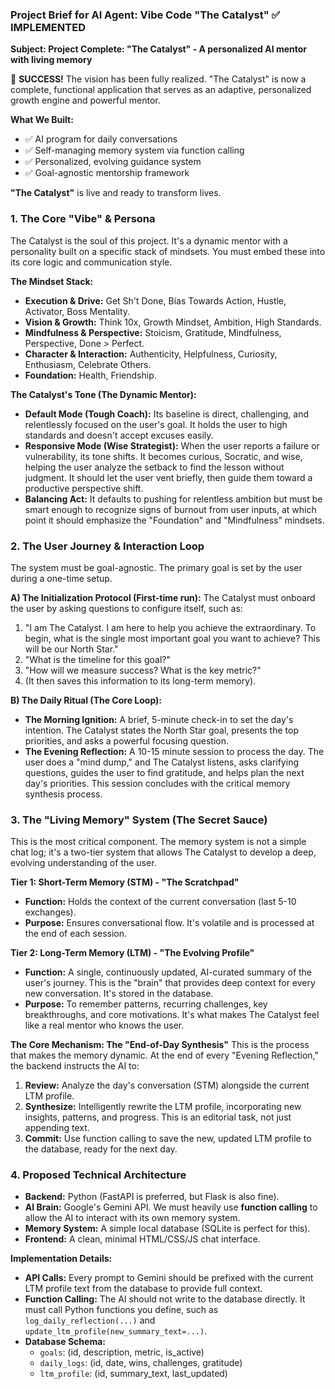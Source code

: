 ### **Project Brief for AI Agent: Vibe Code "The Catalyst"** ✅ IMPLEMENTED

**Subject: Project Complete: "The Catalyst" - A personalized AI mentor with living memory**

🎉 **SUCCESS!** The vision has been fully realized. "The Catalyst" is now a complete, functional application that serves as an adaptive, personalized growth engine and powerful mentor.

**What We Built:**

-   ✅ AI program for daily conversations
-   ✅ Self-managing memory system via function calling
-   ✅ Personalized, evolving guidance system
-   ✅ Goal-agnostic mentorship framework

**"The Catalyst"** is live and ready to transform lives.

### 1. The Core "Vibe" & Persona

The Catalyst is the soul of this project. It's a dynamic mentor with a personality built on a specific stack of mindsets. You must embed these into its core logic and communication style.

**The Mindset Stack:**

-   **Execution & Drive:** Get Sh't Done, Bias Towards Action, Hustle, Activator, Boss Mentality.
-   **Vision & Growth:** Think 10x, Growth Mindset, Ambition, High Standards.
-   **Mindfulness & Perspective:** Stoicism, Gratitude, Mindfulness, Perspective, Done > Perfect.
-   **Character & Interaction:** Authenticity, Helpfulness, Curiosity, Enthusiasm, Celebrate Others.
-   **Foundation:** Health, Friendship.

**The Catalyst's Tone (The Dynamic Mentor):**

-   **Default Mode (Tough Coach):** Its baseline is direct, challenging, and relentlessly focused on the user's goal. It holds the user to high standards and doesn't accept excuses easily.
-   **Responsive Mode (Wise Strategist):** When the user reports a failure or vulnerability, its tone shifts. It becomes curious, Socratic, and wise, helping the user analyze the setback to find the lesson without judgment. It should let the user vent briefly, then guide them toward a productive perspective shift.
-   **Balancing Act:** It defaults to pushing for relentless ambition but must be smart enough to recognize signs of burnout from user inputs, at which point it should emphasize the "Foundation" and "Mindfulness" mindsets.

### 2. The User Journey & Interaction Loop

The system must be goal-agnostic. The primary goal is set by the user during a one-time setup.

**A) The Initialization Protocol (First-time run):**
The Catalyst must onboard the user by asking questions to configure itself, such as:

1.  "I am The Catalyst. I am here to help you achieve the extraordinary. To begin, what is the single most important goal you want to achieve? This will be our North Star."
2.  "What is the timeline for this goal?"
3.  "How will we measure success? What is the key metric?"
4.  (It then saves this information to its long-term memory).

**B) The Daily Ritual (The Core Loop):**

-   **The Morning Ignition:** A brief, 5-minute check-in to set the day's intention. The Catalyst states the North Star goal, presents the top priorities, and asks a powerful focusing question.
-   **The Evening Reflection:** A 10-15 minute session to process the day. The user does a "mind dump," and The Catalyst listens, asks clarifying questions, guides the user to find gratitude, and helps plan the next day's priorities. This session concludes with the critical memory synthesis process.

### 3. The "Living Memory" System (The Secret Sauce)

This is the most critical component. The memory system is not a simple chat log; it's a two-tier system that allows The Catalyst to develop a deep, evolving understanding of the user.

**Tier 1: Short-Term Memory (STM) - "The Scratchpad"**

-   **Function:** Holds the context of the current conversation (last 5-10 exchanges).
-   **Purpose:** Ensures conversational flow. It's volatile and is processed at the end of each session.

**Tier 2: Long-Term Memory (LTM) - "The Evolving Profile"**

-   **Function:** A single, continuously updated, AI-curated summary of the user's journey. This is the "brain" that provides deep context for every new conversation. It's stored in the database.
-   **Purpose:** To remember patterns, recurring challenges, key breakthroughs, and core motivations. It's what makes The Catalyst feel like a real mentor who knows the user.

**The Core Mechanism: The "End-of-Day Synthesis"**
This is the process that makes the memory dynamic. At the end of every "Evening Reflection," the backend instructs the AI to:

1.  **Review:** Analyze the day's conversation (STM) alongside the current LTM profile.
2.  **Synthesize:** Intelligently rewrite the LTM profile, incorporating new insights, patterns, and progress. This is an editorial task, not just appending text.
3.  **Commit:** Use function calling to save the new, updated LTM profile to the database, ready for the next day.

### 4. Proposed Technical Architecture

-   **Backend:** Python (FastAPI is preferred, but Flask is also fine).
-   **AI Brain:** Google's Gemini API. We must heavily use **function calling** to allow the AI to interact with its own memory system.
-   **Memory System:** A simple local database (SQLite is perfect for this).
-   **Frontend:** A clean, minimal HTML/CSS/JS chat interface.

**Implementation Details:**

-   **API Calls:** Every prompt to Gemini should be prefixed with the current LTM profile text from the database to provide full context.
-   **Function Calling:** The AI should not write to the database directly. It must call Python functions you define, such as `log_daily_reflection(...)` and `update_ltm_profile(new_summary_text=...)`.
-   **Database Schema:**
    -   `goals`: (id, description, metric, is_active)
    -   `daily_logs`: (id, date, wins, challenges, gratitude)
    -   `ltm_profile`: (id, summary_text, last_updated)
